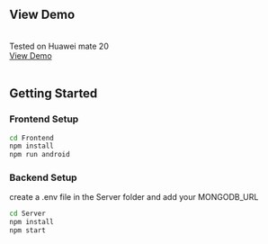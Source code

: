 ## View Demo
  <p>
    <br />
    Tested on Huawei mate 20
    <br />
    <a href="https://www.bilibili.com/video/BV1fK41187Mi/">View Demo</a>
    <br />    
    <br />
  </p>



## Getting Started

### Frontend Setup
  ```sh
cd Frontend
npm install
npm run android
  ```


### Backend Setup

create a .env file in the Server folder and add your MONGODB_URL
  ```sh
cd Server
npm install
npm start
  ```
